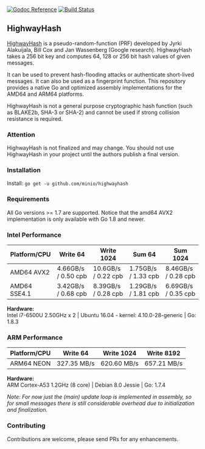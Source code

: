 [![Godoc Reference](https://godoc.org/github.com/minio/highwayhash?status.svg)](https://godoc.org/github.com/minio/highwayhash)
[![Build Status](https://travis-ci.org/minio/highwayhash.svg?branch=master)](https://travis-ci.org/minio/highwayhash)

## HighwayHash

[HighwayHash](https://github.com/google/highwayhash) is a pseudo-random-function (PRF) developed by Jyrki Alakuijala, Bill Cox and Jan Wassenberg (Google research). HighwayHash takes a 256 bit key and computes 64, 128 or 256 bit hash values of given messages.

It can be used to prevent hash-flooding attacks or authenticate short-lived messages. It can also be used as a fingerprint function.
This repository provides a native Go and optimized assembly implementations for the AMD64 and ARM64 platforms.  

HighwayHash is not a general purpose cryptographic hash function (such as BLAKE2b, SHA-3 or SHA-2) and cannot be used if strong collision resistance is required. 

### Attention
HighwayHash is not finalized and may change. You should not use HighwayHash in your project until the authors publish a final version.

### Installation

Install: `go get -u github.com/minio/highwayhash`

### Requirements

All Go versions >= 1.7 are supported. Notice that the amd64 AVX2 implementation is only available with Go 1.8 and newer.

### Intel Performance

Platform/CPU      | Write 64            | Write 1024           | Sum 64              | Sum 1024
----------------- | ------------------- | -------------------- | ------------------- | ------------------- 
AMD64 AVX2        | 4.66GB/s / 0.50 cpb | 10.6GB/s / 0.22 cpb  | 1.75GB/s / 1.33 cpb | 8.46GB/s / 0.28 cpb
AMD64 SSE4.1      | 3.42GB/s / 0.68 cpb | 8.39GB/s / 0.28 cpb  | 1.29GB/s / 1.81 cpb | 6.69GB/s / 0.35 cpb

**Hardware:**  
Intel i7-6500U 2.50GHz x 2 | Ubuntu 16.04 - kernel: 4.10.0-28-generic | Go: 1.8.3  

### ARM Performance

Platform/CPU      | Write 64            | Write 1024           | Write 8192
----------------- | ------------------- | -------------------- | --------------------
ARM64 NEON        | 327.35 MB/s         | 620.60 MB/s          | 657.21 MB/s

**Hardware:**  
ARM Cortex-A53 1.2GHz (8 core) | Debian 8.0 Jessie | Go: 1.7.4

*Note: For now just the (main) update loop is implemented in assembly, so for small messages there is still considerable overhead due to initialization and finalization.*
### Contributing

Contributions are welcome, please send PRs for any enhancements.